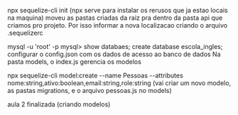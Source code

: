 
npx sequelize-cli init
(npx serve para instalar os rerusos que ja estao locais na maquina)
moveu as pastas criadas da raiz pra dentro da pasta api que criamos pro projeto. Por isso informar a nova localizacao criando o arquivo .sequelizerc

mysql -u 'root' -p
mysql> show databaes;
create database escola_ingles;
configurar o config.json com os dados de acesso ao banco de dados
Na pasta models, o index.js gerencia os modelos

npx sequelize-cli model:create --name Pessoas --attributes nome:string,ativo:boolean,email:string,role:string (vai criar um novo modelo, as pastas migrations, e o arquivo pessoas.js no models)

aula 2 finalizada (criando modelos)